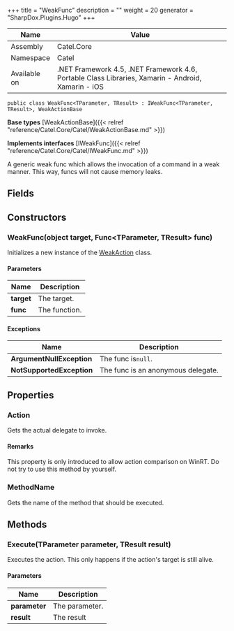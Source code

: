 

+++
title = "WeakFunc" 
description = ""
weight = 20
generator = "SharpDox.Plugins.Hugo"
+++

Name|Value
---|---
Assembly|Catel.Core
Namespace|Catel
Available on|.NET Framework 4.5, .NET Framework 4.6, Portable Class Libraries, Xamarin - Android, Xamarin - iOS

```
public class WeakFunc<TParameter, TResult> : IWeakFunc<TParameter, TResult>, WeakActionBase
```

**Base types**
[WeakActionBase]({{< relref "reference/Catel.Core/Catel/WeakActionBase.md" >}})

**Implements interfaces**
[IWeakFunc]({{< relref "reference/Catel.Core/Catel/IWeakFunc.md" >}})

A generic weak func which allows the invocation of a command in a weak manner. This way, funcs will not cause memory leaks.

## Fields

## Constructors

### WeakFunc(object target, Func&lt;TParameter, TResult&gt; func)

Initializes a new instance of the [WeakAction](#) class.

#### Parameters

Name|Description
---|---
**target**|The target.
**func**|The function.

#### Exceptions

Name|Description
---|---
**ArgumentNullException**|The func is`null`.
**NotSupportedException**|The func is an anonymous delegate.

## Properties

### Action

Gets the actual delegate to invoke.

#### Remarks

This property is only introduced to allow action comparison on WinRT. Do not try to use this method by yourself.

### MethodName

Gets the name of the method that should be executed.

## Methods

### Execute(TParameter parameter, TResult result)

Executes the action. This only happens if the action's target is still alive.

#### Parameters

Name|Description
---|---
**parameter**|The parameter.
**result**|The result


